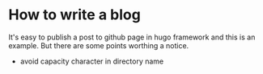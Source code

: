 # How to write a blog

It's easy to publish a post to github page in hugo framework and this is an
example. But there are some points worthing a notice.
* avoid capacity character in directory name